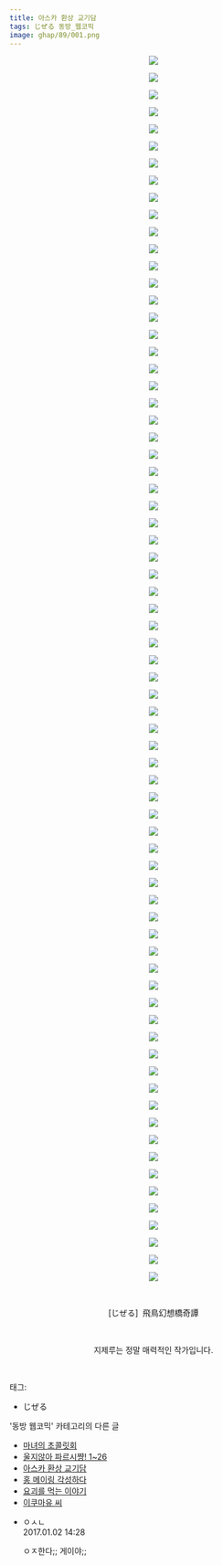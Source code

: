 ```yaml
---
title: 아스카 환상 교기담
tags: じぜる 동방_웹코믹
image: ghap/89/001.png
---
```

<div class="article">
<p style="text-align: center; clear: none; float: none;"><img src="{{ site.nasurl }}/ghap/89/001.png"/></p>
<p style="text-align: center; clear: none; float: none;"><img src="{{ site.nasurl }}/ghap/89/002.png"/></p>
<p style="text-align: center; clear: none; float: none;"><img src="{{ site.nasurl }}/ghap/89/003.png"/></p>
<p style="text-align: center; clear: none; float: none;"><img src="{{ site.nasurl }}/ghap/89/004.png"/></p>
<p style="text-align: center; clear: none; float: none;"><img src="{{ site.nasurl }}/ghap/89/005.png"/></p>
<p style="text-align: center; clear: none; float: none;"><img src="{{ site.nasurl }}/ghap/89/006.png"/></p>
<p style="text-align: center; clear: none; float: none;"><img src="{{ site.nasurl }}/ghap/89/007.png"/></p>
<p style="text-align: center; clear: none; float: none;"><img src="{{ site.nasurl }}/ghap/89/008.png"/></p>
<p style="text-align: center; clear: none; float: none;"><img src="{{ site.nasurl }}/ghap/89/009.png"/></p>
<p style="text-align: center; clear: none; float: none;"><img src="{{ site.nasurl }}/ghap/89/010.png"/></p>
<p style="text-align: center; clear: none; float: none;"><img src="{{ site.nasurl }}/ghap/89/011.png"/></p>
<p style="text-align: center; clear: none; float: none;"><img src="{{ site.nasurl }}/ghap/89/012.png"/></p>
<p style="text-align: center; clear: none; float: none;"><img src="{{ site.nasurl }}/ghap/89/013.png"/></p>
<p style="text-align: center; clear: none; float: none;"><img src="{{ site.nasurl }}/ghap/89/014.png"/></p>
<p style="text-align: center; clear: none; float: none;"><img src="{{ site.nasurl }}/ghap/89/015.png"/></p>
<p style="text-align: center; clear: none; float: none;"><img src="{{ site.nasurl }}/ghap/89/016.png"/></p>
<p style="text-align: center; clear: none; float: none;"><img src="{{ site.nasurl }}/ghap/89/017.png"/></p>
<p style="text-align: center; clear: none; float: none;"><img src="{{ site.nasurl }}/ghap/89/018.png"/></p>
<p style="text-align: center; clear: none; float: none;"><img src="{{ site.nasurl }}/ghap/89/019.png"/></p>
<p style="text-align: center; clear: none; float: none;"><img src="{{ site.nasurl }}/ghap/89/020.png"/></p>
<p style="text-align: center; clear: none; float: none;"><img src="{{ site.nasurl }}/ghap/89/021.png"/></p>
<p style="text-align: center; clear: none; float: none;"><img src="{{ site.nasurl }}/ghap/89/022.png"/></p>
<p style="text-align: center; clear: none; float: none;"><img src="{{ site.nasurl }}/ghap/89/023.png"/></p>
<p style="text-align: center; clear: none; float: none;"><img src="{{ site.nasurl }}/ghap/89/024.png"/></p>
<p style="text-align: center; clear: none; float: none;"><img src="{{ site.nasurl }}/ghap/89/025.png"/></p>
<p style="text-align: center; clear: none; float: none;"><img src="{{ site.nasurl }}/ghap/89/026.png"/></p>
<p style="text-align: center; clear: none; float: none;"><img src="{{ site.nasurl }}/ghap/89/027.png"/></p>
<p style="text-align: center; clear: none; float: none;"><img src="{{ site.nasurl }}/ghap/89/028.png"/></p>
<p style="text-align: center; clear: none; float: none;"><img src="{{ site.nasurl }}/ghap/89/029.png"/></p>
<p style="text-align: center; clear: none; float: none;"><img src="{{ site.nasurl }}/ghap/89/030.png"/></p>
<p style="text-align: center; clear: none; float: none;"><img src="{{ site.nasurl }}/ghap/89/031.png"/></p>
<p style="text-align: center; clear: none; float: none;"><img src="{{ site.nasurl }}/ghap/89/032.png"/></p>
<p style="text-align: center; clear: none; float: none;"><img src="{{ site.nasurl }}/ghap/89/033.png"/></p>
<p style="text-align: center; clear: none; float: none;"><img src="{{ site.nasurl }}/ghap/89/034.png"/></p>
<p style="text-align: center; clear: none; float: none;"><img src="{{ site.nasurl }}/ghap/89/035.png"/></p>
<p style="text-align: center; clear: none; float: none;"><img src="{{ site.nasurl }}/ghap/89/036.png"/></p>
<p style="text-align: center; clear: none; float: none;"><img src="{{ site.nasurl }}/ghap/89/037.png"/></p>
<p style="text-align: center; clear: none; float: none;"><img src="{{ site.nasurl }}/ghap/89/038.png"/></p>
<p style="text-align: center; clear: none; float: none;"><img src="{{ site.nasurl }}/ghap/89/039.png"/></p>
<p style="text-align: center; clear: none; float: none;"><img src="{{ site.nasurl }}/ghap/89/040.png"/></p>
<p style="text-align: center; clear: none; float: none;"><img src="{{ site.nasurl }}/ghap/89/041.png"/></p>
<p style="text-align: center; clear: none; float: none;"><img src="{{ site.nasurl }}/ghap/89/042.png"/></p>
<p style="text-align: center; clear: none; float: none;"><img src="{{ site.nasurl }}/ghap/89/043.png"/></p>
<p style="text-align: center; clear: none; float: none;"><img src="{{ site.nasurl }}/ghap/89/044.png"/></p>
<p style="text-align: center; clear: none; float: none;"><img src="{{ site.nasurl }}/ghap/89/045.png"/></p>
<p style="text-align: center; clear: none; float: none;"><img src="{{ site.nasurl }}/ghap/89/046.png"/></p>
<p style="text-align: center; clear: none; float: none;"><img src="{{ site.nasurl }}/ghap/89/047.png"/></p>
<p style="text-align: center; clear: none; float: none;"><img src="{{ site.nasurl }}/ghap/89/048.png"/></p>
<p style="text-align: center; clear: none; float: none;"><img src="{{ site.nasurl }}/ghap/89/049.png"/></p>
<p style="text-align: center; clear: none; float: none;"><img src="{{ site.nasurl }}/ghap/89/050.png"/></p>
<p style="text-align: center; clear: none; float: none;"><img src="{{ site.nasurl }}/ghap/89/051.png"/></p>
<p style="text-align: center; clear: none; float: none;"><img src="{{ site.nasurl }}/ghap/89/052.png"/></p>
<p style="text-align: center; clear: none; float: none;"><img src="{{ site.nasurl }}/ghap/89/053.png"/></p>
<p style="text-align: center; clear: none; float: none;"><img src="{{ site.nasurl }}/ghap/89/054.png"/></p>
<p style="text-align: center; clear: none; float: none;"><img src="{{ site.nasurl }}/ghap/89/055.png"/></p>
<p style="text-align: center; clear: none; float: none;"><img src="{{ site.nasurl }}/ghap/89/056.png"/></p>
<p style="text-align: center; clear: none; float: none;"><img src="{{ site.nasurl }}/ghap/89/057.png"/></p>
<p style="text-align: center; clear: none; float: none;"><img src="{{ site.nasurl }}/ghap/89/058.png"/></p>
<p style="text-align: center; clear: none; float: none;"><img src="{{ site.nasurl }}/ghap/89/059.png"/></p>
<p style="text-align: center; clear: none; float: none;"><img src="{{ site.nasurl }}/ghap/89/060.png"/></p>
<p style="text-align: center; clear: none; float: none;"><img src="{{ site.nasurl }}/ghap/89/061.png"/></p>
<p style="text-align: center; clear: none; float: none;"><img src="{{ site.nasurl }}/ghap/89/062.png"/></p>
<p style="text-align: center; clear: none; float: none;"><img src="{{ site.nasurl }}/ghap/89/063.png"/></p>
<p style="text-align: center; clear: none; float: none;"><img src="{{ site.nasurl }}/ghap/89/064.png"/></p>
<p style="text-align: center; clear: none; float: none;"><img src="{{ site.nasurl }}/ghap/89/065.png"/></p>
<p style="text-align: center; clear: none; float: none;"><img src="{{ site.nasurl }}/ghap/89/066.png"/></p>
<p style="text-align: center; clear: none; float: none;"><img src="{{ site.nasurl }}/ghap/89/067.png"/></p>
<p style="text-align: center; clear: none; float: none;"><img src="{{ site.nasurl }}/ghap/89/068.png"/></p>
<p style="text-align: center; clear: none; float: none;"><img src="{{ site.nasurl }}/ghap/89/069.png"/></p>
<p style="text-align: center; clear: none; float: none;"><img src="{{ site.nasurl }}/ghap/89/070.png"/></p>
<p style="text-align: center; clear: none; float: none;"><img src="{{ site.nasurl }}/ghap/89/071.png"/></p>
<p style="text-align: center; clear: none; float: none;"><img src="{{ site.nasurl }}/ghap/89/072.png"/></p>
<p style="text-align: center; clear: none; float: none;"><br/></p>
<p style="text-align: center; clear: none; float: none;">[じぜる]  飛鳥幻想橋奇譚</p>
<p style="text-align: center; clear: none; float: none;"><br/></p>
<p style="text-align: center; clear: none; float: none;">지제루는 정말 매력적인 작가입니다.</p>
<p><br/></p>
</div><div class="tagTrail">
<p>태그: </p>
<ul>
<li>じぜる</li>
</ul>
</div><div class="another">
<p>'동방 웹코믹' 카테고리의 다른 글</p>
<ul>
<li><a href="/2016-06-18-ghap_140">마녀의 초콜릿회</a></li>
<li><a href="/2016-06-18-ghap_103">울지않아 파르시쨩! 1~26</a></li>
<li><a href="/2016-06-16-ghap_89">아스카 환상 교기담</a></li>
<li><a href="/2016-06-16-ghap_88">홍 메이링 각성하다</a></li>
<li><a href="/2016-06-16-ghap_57">요괴를 먹는 이야기</a></li>
<li><a href="/2016-06-16-ghap_54">이쿠마유 씨</a></li>
</ul>
</div><div class="cb_module cb_fluid">
<div class="cb_wrt cb_profile">
<div class="comment">
<ul>
<li class="cb_thumb_off" id="comment14881523">
<div class="cb_comment_area">
<div class="cb_info_area">
<div class="cb_section">
<span class="cb_nick_name">ㅇㅅㄴ</span>
</div>
<div class="cb_section">
<span class="cb_date">2017.01.02 14:28 </span>
</div>
</div>
<div class="cb_dsc_comment">
<p class="cb_dsc">
											ㅇㅈ한다;; 게이야;; 
										</p>
</div>
</div></li>
</ul>
</div>
</div><!-- commentList close -->
</div>
